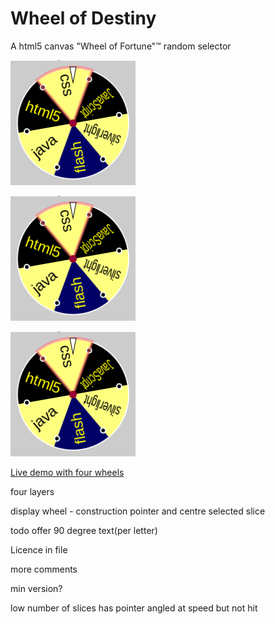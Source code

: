 Wheel of Destiny
==============

A html5 canvas &quot;Wheel of Fortune&quot;&trade; random selector

![Wheel with pale slices](/images/newoldwebtech.png?raw=true "Wheel example, random web technologies")

![Wheel true and false](/images/newoldwebtech.png?raw=true "Wheel example, true or false")

![Wheel with lots of letters](/images/newoldwebtech.png?raw=true "Wheel example, single letters a-l")


[Live demo with four wheels](http://robgithub.github.io/wheelofdestiny/examples/fourwheels.html)

four layers

display
wheel - construction
pointer and centre
selected slice

todo offer 90 degree text(per letter)


Licence in file

more comments

min version?

low number of slices has pointer angled at speed but not hit
